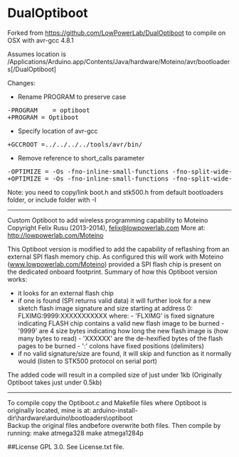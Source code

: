 DualOptiboot
============

Forked from https://github.com/LowPowerLab/DualOptiboot to compile on OSX with avr-gcc 4.8.1

Assumes location is /Applications/Arduino.app/Contents/Java/hardware/Moteino/avr/bootloaders[/DualOptiboot]

Changes:
* Rename PROGRAM to preserve case

 <pre>
-PROGRAM    = optiboot
+PROGRAM = Optiboot
</pre>

* Specify location of avr-gcc  

<pre>
+GCCROOT =../../../../tools/avr/bin/
</pre>

* Remove reference to short_calls parameter

<pre>
-OPTIMIZE = -Os -fno-inline-small-functions -fno-split-wide-types -mshort-calls
+OPTIMIZE = -Os -fno-inline-small-functions -fno-split-wide-types 
</pre>


Note: you need to copy/link boot.h and stk500.h from default bootloaders folder, or include folder with -I

-------------------------------------------------------------------------------------------------------------

Custom Optiboot to add wireless programming capability to Moteino
Copyright Felix Rusu (2013-2014), felix@lowpowerlab.com
More at: http://lowpowerlab.com/Moteino

This Optiboot version is modified to add the capability of reflashing 
from an external SPI flash memory chip. As configured this will work 
with Moteino (www.lowpowerlab.com/Moteino) provided a SPI flash chip
is present on the dedicated onboard footprint.
Summary of how this Optiboot version works:
- it looks for an external flash chip
- if one is found (SPI returns valid data) it will further look
  for a new sketch flash image signature and size
  starting at address 0:   FLXIMG:9999:XXXXXXXXXXX
  where: - 'FLXIMG' is fixed signature indicating FLASH chip
           contains a valid new flash image to be burned
         - '9999' are 4 size bytes indicating how long the
           new flash image is (how many bytes to read)
         - 'XXXXXX' are the de-hexified bytes of the flash 
           pages to be burned
         - ':' colons have fixed positions (delimiters)
- if no valid signature/size are found, it will skip and
  function as it normally would (listen to STK500 protocol on serial port)

The added code will result in a compiled size of just under 1kb
(Originally Optiboot takes just under 0.5kb)

-------------------------------------------------------------------------------------------------------------

To compile copy the Optiboot.c and Makefile files where Optiboot is originally located, mine is at:
arduino-install-dir\hardware\arduino\bootloaders\optiboot\
Backup the original files andbefore overwrite both files.
Then compile by running:
make atmega328
make atmega1284p

##License
GPL 3.0. See License.txt file.
